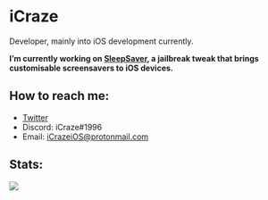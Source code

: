# iCraze

Developer, mainly into iOS development currently.

**I’m currently working on [SleepSaver](https://repo.packix.com/package/com.icraze.sleepsaver/), a jailbreak tweak that brings customisable screensavers to iOS devices.**

## How to reach me:
* [Twitter](https://twitter.com/iCrazeiOS)
* Discord: iCraze#1996
* Email: iCrazeiOS@protonmail.com

## Stats:
<a href=""><img src="https://github-readme-stats.vercel.app/api/?username=iCrazeiOS&theme=react&show_icons=true&count_private=true"></a>
